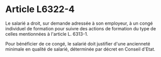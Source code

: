 # Article L6322-4

Le salarié a droit, sur demande adressée à son employeur, à un congé individuel de formation pour suivre des actions de formation du type de celles mentionnées à l'article L. 6313-1.

Pour bénéficier de ce congé, le salarié doit justifier d'une ancienneté minimale en qualité de salarié, déterminée par décret en Conseil d'Etat.